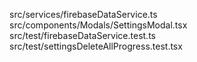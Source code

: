 src/services/firebaseDataService.ts
src/components/Modals/SettingsModal.tsx
src/test/firebaseDataService.test.ts
src/test/settingsDeleteAllProgress.test.tsx
